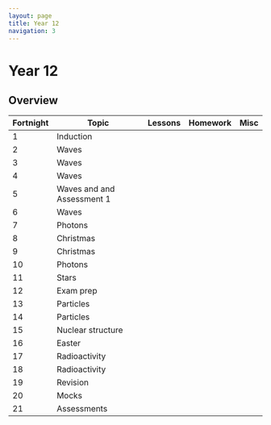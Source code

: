 ```yaml
---
layout: page
title: Year 12
navigation: 3
---
```


# Year 12

## Overview

| Fortnight | Topic | Lessons | Homework | Misc |
|-----------|-------|---------|----------|------|
|       1    |    Induction   |         |          |      |
|        2   |    Waves   |         |          |      |
|         3  |   Waves    |         |          |      |
|        4   |   Waves     |         |          |      |
|        5   |    Waves and and Assessment 1   |         |          |      |
|        6   |   Waves    |         |          |      |
|        7   |   Photons    |         |          |      |
|        8   |   Christmas    |         |          |      |
|        9   |    Christmas   |         |          |      |
|        10   |  Photons     |         |          |      |
|        11  |   Stars    |         |          |      |
|        12  |   Exam prep    |         |          |      |
|        13   |  Particles     |         |          |      |
|        14   |    Particles   |         |          |      |
|        15   |    Nuclear structure   |         |          |      |
|        16   |    Easter   |         |          |      |
|        17  |     Radioactivity  |         |          |      |
|        18   |    Radioactivity   |         |          |      |
|        19  |    Revision   |         |          |      |
|        20  |    Mocks   |         |          |      |
|        21   |   Assessments    |         |          |      |
